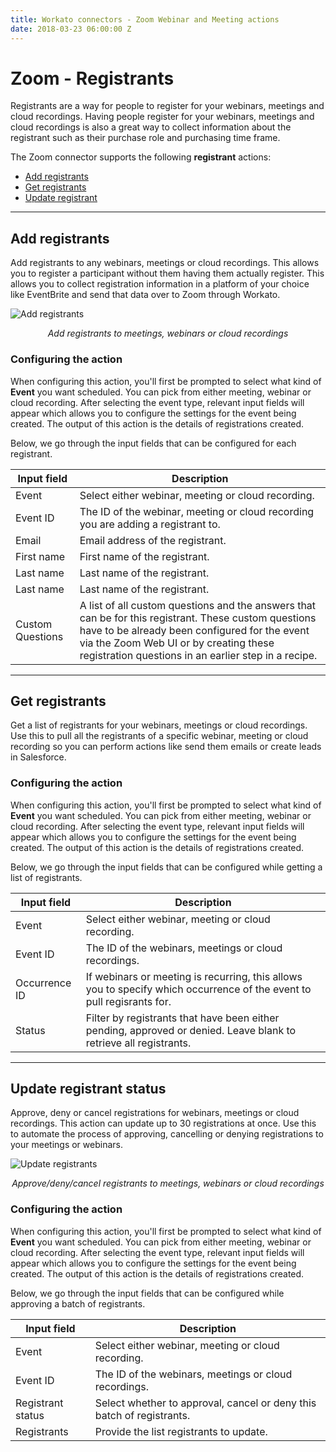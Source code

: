 ```yaml
---
title: Workato connectors - Zoom Webinar and Meeting actions
date: 2018-03-23 06:00:00 Z
---
```


# Zoom - Registrants
Registrants are a way for people to register for your webinars, meetings and cloud recordings. Having people register for your webinars, meetings and cloud recordings is also a great way to collect information about the registrant such as their purchase role and purchasing time frame.

The Zoom connector supports the following **registrant** actions:
* [Add registrants](#add-registrants)
* [Get registrants](#get-registrants)
* [Update registrant](#update-registrant-status)

___________________

## Add registrants
Add registrants to any webinars, meetings or cloud recordings. This allows you to register a participant without them having them actually register. This allows you to collect registration information in a platform of your choice like EventBrite and send that data over to Zoom through Workato.

![Add registrants](~@img/zoom/add-registrant.png)
<center><i>Add registrants to meetings, webinars or cloud recordings</i></center>

### Configuring the action
When configuring this action, you'll first be prompted to select what kind of **Event** you want scheduled. You can pick from either meeting, webinar or cloud recording. After selecting the event type, relevant input fields will appear which allows you to configure the settings for the event being created. The output of this action is the details of registrations created.

Below, we go through the input fields that can be configured for each registrant.

|Input field|Description|
|--- |--- |
|Event|Select either webinar, meeting or cloud recording.|
|Event ID|The ID of the webinar, meeting or cloud recording you are adding a registrant to.|
|Email|Email address of the registrant.|
|First name|First name of the registrant.|
|Last name|Last name of the registrant.|
|Last name|Last name of the registrant.|
|Custom Questions|A list of all custom questions and the answers that can be for this registrant. These custom questions have to be already been configured for the event via the Zoom Web UI or by creating these registration questions in an earlier step in a recipe.|

___________________

## Get registrants
Get a list of registrants for your webinars, meetings or cloud recordings. Use this to pull all the registrants of a specific webinar, meeting or cloud recording so you can perform actions like send them emails or create leads in Salesforce.

### Configuring the action
When configuring this action, you'll first be prompted to select what kind of **Event** you want scheduled. You can pick from either meeting, webinar or cloud recording. After selecting the event type, relevant input fields will appear which allows you to configure the settings for the event being created. The output of this action is the details of registrations created.

Below, we go through the input fields that can be configured while getting a list of registrants.

|Input field|Description|
|--- |--- |
|Event|Select either webinar, meeting or cloud recording.|
|Event ID|The ID of the webinars, meetings or cloud recordings.|
|Occurrence ID|If webinars or meeting is recurring, this allows you to specify which occurrence of the event to pull regisrants for.|
|Status|Filter by registrants that have been either pending, approved or denied. Leave blank to retrieve all registrants.|

___________________

## Update registrant status
Approve, deny or cancel registrations for webinars, meetings or cloud recordings. This action can update up to 30 registrations at once. Use this to automate the process of approving, cancelling or denying registrations to your meetings or webinars.

![Update registrants](~@img/zoom/update-registrant.png)
<center><i>Approve/deny/cancel registrants to meetings, webinars or cloud recordings</i></center>

### Configuring the action
When configuring this action, you'll first be prompted to select what kind of **Event** you want scheduled. You can pick from either meeting, webinar or cloud recording. After selecting the event type, relevant input fields will appear which allows you to configure the settings for the event being created. The output of this action is the details of registrations created.

Below, we go through the input fields that can be configured while approving a batch of registrants.

|Input field|Description|
|--- |--- |
|Event|Select either webinar, meeting or cloud recording.|
|Event ID|The ID of the webinars, meetings or cloud recordings.|
|Registrant status|Select whether to approval, cancel or deny this batch of registrants.|
|Registrants|Provide the list registrants to update.|

